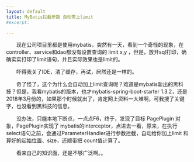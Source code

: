 ```yaml
---
layout: default
title: MyBatis拦截参数 自动带上limit
#excerpt: 

---
```


　　现在公司项目里都是使用mybatis，突然有一天，看到一个奇怪的现象，在controller、service和dao都没有设置查询的 limit x,y ，但是，放开sql打印，确确实实打印了limit语句，并且实际效果也是limit的。  

　　吓得我关了IDE，清了缓存，再试，居然还是一样的。  

　　奇了怪了，这个为什么会自动加上limit查询呢？难道是mybatis新出的黑科技？但是，我看mybatis的版本，也才mybatis-spring-boot-starter 1.3.2，还是2018年3月份的，如果那个时候就出了，肯定网上资料一大堆啊，可我搜了关键字，也没看到黑科技的信息。  

　　没办法，只能本地下断点，一点点F6，终于，发现了目标 PagePlugin 对象，PagePlugin实现了 mybatis的interceptor，点进去一看，原来，在执行select语句之前，会通过ParameterHandler进行参数拦截，自动给你加上limit 和算好的起始位置、size，还顺带把 count值计算了。  

　　看来自己的知识面，还是不够广泛啊。。